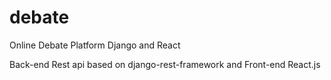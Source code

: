 # debate
Online Debate Platform Django and React

Back-end Rest api based on django-rest-framework and Front-end React.js
